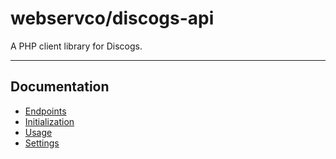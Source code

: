 # webservco/discogs-api

A PHP client library for Discogs.

---

## Documentation
* [Endpoints](/docs/Endpoints)
* [Initialization](/docs/Initialization.md)
* [Usage](/docs/Usage.md)
* [Settings](/docs/Settings.md)
